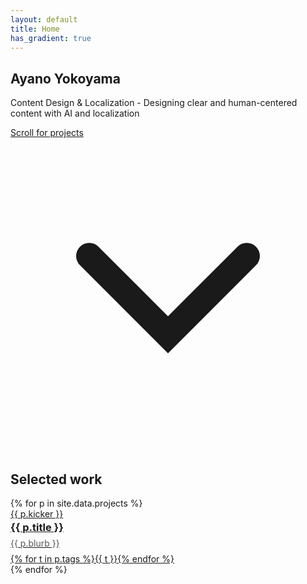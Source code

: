 ```yaml
---
layout: default
title: Home
has_gradient: true
---
```


<section class="hero-center">
  <h1 class="hero-name">Ayano Yokoyama</h1>
  <p class="hero-tagline">
    Content Design & Localization - Designing clear and human-centered content with AI and localization
  </p>

  <a href="#work" class="scroll-indicator">
    <span>Scroll for projects</span>
    <svg viewBox="0 0 24 24" class="chev" aria-hidden="true"><path d="M6 9l6 6 6-6" fill="none" stroke="currentColor" stroke-width="2" stroke-linecap="round"/></svg>
  </a>
</section>

<h2>Selected work</h2>

<div class="card-grid">
{% for p in site.data.projects %}
  <a class="card" href="{{ p.url | relative_url }}">
    <img src="{{ p.cover | relative_url }}" alt="">
    <div class="meta">
      <div class="kicker">{{ p.kicker }}</div>
      <h3 style="margin:.2rem 0 0">{{ p.title }}</h3>
      <p style="margin:.4rem 0 0; color:#555">{{ p.blurb }}</p>
      <div style="margin-top:8px">
        {% for t in p.tags %}<span class="badge">{{ t }}</span>{% endfor %}
      </div>
    </div>
  </a>
{% endfor %}
</div>
